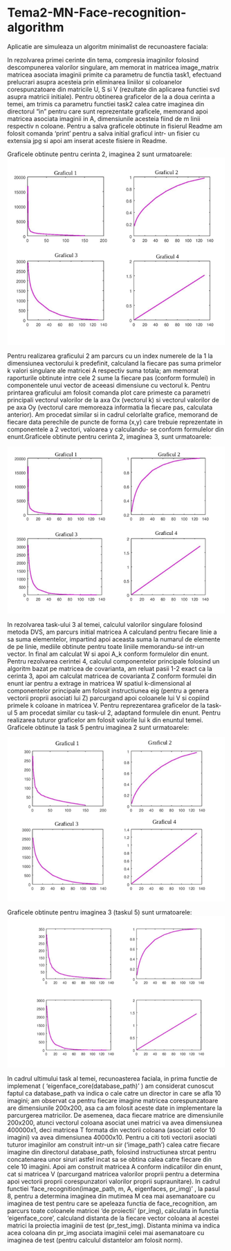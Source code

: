 # Tema2-MN-Face-recognition-algorithm
Aplicatie are simuleaza un algoritm minimalist de recunoastere faciala:

In rezolvarea primei cerinte din tema, compresia imaginilor folosind descompunerea valorilor
singulare, am memorat in matricea image_matrix matricea asociata imaginii primite ca parametru
de functia task1, efectuand prelucrari asupra acesteia prin eliminarea liniilor si coloanelor
corespunzatoare din matricile U, S si V (rezultate din aplicarea functiei svd asupra matricii initiale).
Pentru obtinerea graficelor de la a doua cerinta a temei, am trimis ca parametru functiei task2 calea
catre imaginea din directorul “in” pentru care sunt reprezentate graficele, memorand apoi matricea
asociata imaginii in A, dimensiunile acesteia fiind de m linii respectiv n coloane. Pentru a salva
graficele obtinute in fisierul Readme am folosit comanda ‘print’ pentru a salva initial graficul intr-
un fisier cu extensia jpg si apoi am inserat aceste fisiere in Readme.

Graficele obtinute pentru cerinta 2, imaginea 2 sunt urmatoarele:
![alt text](https://github.com/andreea-h/Tema2-MN-Face-recognition-algorithm/blob/master/cerinta2_imaginea2.png)

Pentru realizarea graficului 2 am parcurs cu un index numerele de la 1 la dimensiunea vectorului k
predefinit, calculand la fiecare pas suma primelor k valori singulare ale matricei A respectiv suma
totala; am memorat raporturile obtinute intre cele 2 sume la fiecare pas (conform formulei) in
componentele unui vector de aceeasi dimensiune cu vectorul k. Pentru printarea graficului am
folosit comanda plot care primeste ca parametri principali vectorul valorilor de la axa Ox (vectorul
k) si vectorul valorilor de pe axa Oy (vectorul care memoreaza informatia la fiecare pas, calculata
anterior). Am procedat similar si in cadrul celorlalte grafice, memorand de fiecare data perechile de
puncte de forma (x,y) care trebuie reprezentate in componentele a 2 vectori, valoarea y calculandu-
se conform formulelor din enunt.Graficele obtinute pentru cerinta 2, imaginea 3, sunt urmatoarele:

![alt text](https://github.com/andreea-h/Tema2-MN-Face-recognition-algorithm/blob/master/cerinta2_imaginea3.png)

In rezolvarea task-ului 3 al temei, calculul valorilor singulare folosind metoda DVS, am parcurs
initial matricea A calculand pentru fiecare linie a sa suma elementelor, impartind apoi aceasta suma
la numarul de elemente de pe linie, mediile obtinute pentru toate liniile memorandu-se intr-un
vector. In final am calculat W si apoi A_k conform formulelor din enunt.
Pentru rezolvarea cerintei 4, calculul componentelor principale folosind un algoritm bazat pe
matricea de covarianta, am reluat pasii 1-2 exact ca la cerinta 3, apoi am calculat matricea de
covarianta Z conform formulei din enunt iar pentru a extrage in matricea W spatiul k-dimensional al
componentelor principale am folosit instructiunea eig (pentru a genera vectorii proprii asociati lui Z)
parcurgand apoi coloanele lui V si copiind primele k coloane in matricea V.
Pentru reprezentarea graficelor de la task-ul 5 am procedat similar cu task-ul 2, adaptand formulele
din enunt. Pentru realizarea tuturor graficelor am folosit valorile lui k din enuntul temei.
Graficele obtinute la task 5 pentru imaginea 2 sunt urmatoarele:

![alt enter](https://github.com/andreea-h/Tema2-MN-Face-recognition-algorithm/blob/master/task5_imaginea2.png)

Graficele obtinute pentru imaginea 3 (taskul 5) sunt urmatoarele:
![alt enter](https://github.com/andreea-h/Tema2-MN-Face-recognition-algorithm/blob/master/task5_imaginea3.png)

In cadrul ultimului task al temei, recunoasterea faciala, in prima functie de implemenat
( ‘eigenface_core(database_path)’ ) am considerat cunoscut faptul ca database_path va indica o cale
catre un director in care se afla 10 imagini; am observat ca pentru fiecare imagine matricea
corespunzatoare are dimensiunile 200x200, asa ca am folosit aceste date in implementare la
parcurgerea matricilor. De asemenea, daca fiecare matrice are dimensiunile 200x200, atunci
vectorul coloana asociat unei matrici va avea dimensiunea 400000x1, deci matricea T formata din
vectorii coloana (asociati celor 10 imagini) va avea dimensiunea 40000x10.
Pentru a citi toti vectorii asociati tuturor imaginilor am construit intr-un sir (‘image_path’) calea
catre fiecare imagine din directorul database_path, folosind instructiunea strcat pentru concatenarea
unor siruri astfel incat sa se obtina calea catre fiecare din cele 10 imagini. Apoi am construit
matricea A conform indicatiilor din enunt, cat si matricea V (parcurgand matricea valorilor proprii
pentru a determina apoi vectorii proprii corespunzatori valorilor proprii supraunitare).
In cadrul functiei ‘face_recognition(image_path, m, A, eigenfaces, pr_img)’ , la pasul 8, pentru a
determina imaginea din mutimea M cea mai asemanatoare cu imaginea de test pentru care se
apeleaza functia de face_recognition, am parcurs toate coloanele matricei ‘de proiectii’ (pr_img),
calculata in functia ‘eigenface_core’, calculand distanta de la fiecare vector coloana al acestei
matrici la proiectia imaginii de test (pr_test_img). Distanta minima va indica acea coloana din
pr_img asociata imaginii celei mai asemanatoare cu imaginea de test (pentru calculul distantelor am
folosit norm).
